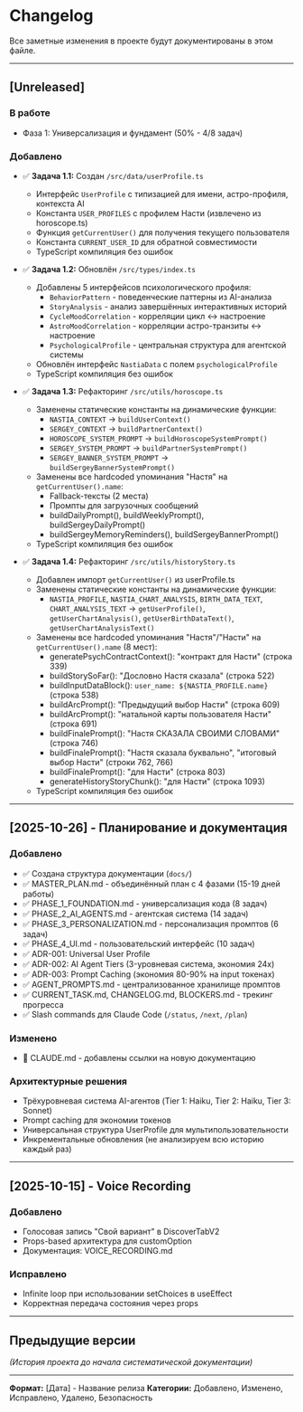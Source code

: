 # Changelog

Все заметные изменения в проекте будут документированы в этом файле.

---

## [Unreleased]

### В работе
- Фаза 1: Универсализация и фундамент (50% - 4/8 задач)

### Добавлено
- ✅ **Задача 1.1:** Создан `/src/data/userProfile.ts`
  - Интерфейс `UserProfile` с типизацией для имени, астро-профиля, контекста AI
  - Константа `USER_PROFILES` с профилем Насти (извлечено из horoscope.ts)
  - Функция `getCurrentUser()` для получения текущего пользователя
  - Константа `CURRENT_USER_ID` для обратной совместимости
  - TypeScript компиляция без ошибок

- ✅ **Задача 1.2:** Обновлён `/src/types/index.ts`
  - Добавлены 5 интерфейсов психологического профиля:
    - `BehaviorPattern` - поведенческие паттерны из AI-анализа
    - `StoryAnalysis` - анализ завершённых интерактивных историй
    - `CycleMoodCorrelation` - корреляции цикл ↔ настроение
    - `AstroMoodCorrelation` - корреляции астро-транзиты ↔ настроение
    - `PsychologicalProfile` - центральная структура для агентской системы
  - Обновлён интерфейс `NastiaData` с полем `psychologicalProfile`
  - TypeScript компиляция без ошибок

- ✅ **Задача 1.3:** Рефакторинг `/src/utils/horoscope.ts`
  - Заменены статические константы на динамические функции:
    - `NASTIA_CONTEXT` → `buildUserContext()`
    - `SERGEY_CONTEXT` → `buildPartnerContext()`
    - `HOROSCOPE_SYSTEM_PROMPT` → `buildHoroscopeSystemPrompt()`
    - `SERGEY_SYSTEM_PROMPT` → `buildPartnerSystemPrompt()`
    - `SERGEY_BANNER_SYSTEM_PROMPT` → `buildSergeyBannerSystemPrompt()`
  - Заменены все hardcoded упоминания "Настя" на `getCurrentUser().name`:
    - Fallback-тексты (2 места)
    - Промпты для загрузочных сообщений
    - buildDailyPrompt(), buildWeeklyPrompt(), buildSergeyDailyPrompt()
    - buildSergeyMemoryReminders(), buildSergeyBannerPrompt()
  - TypeScript компиляция без ошибок

- ✅ **Задача 1.4:** Рефакторинг `/src/utils/historyStory.ts`
  - Добавлен импорт `getCurrentUser()` из userProfile.ts
  - Заменены статические константы на динамические функции:
    - `NASTIA_PROFILE`, `NASTIA_CHART_ANALYSIS`, `BIRTH_DATA_TEXT`, `CHART_ANALYSIS_TEXT` →
      `getUserProfile()`, `getUserChartAnalysis()`, `getUserBirthDataText()`, `getUserChartAnalysisText()`
  - Заменены все hardcoded упоминания "Настя"/"Насти" на `getCurrentUser().name` (8 мест):
    - generatePsychContractContext(): "контракт для Насти" (строка 339)
    - buildStorySoFar(): "Дословно Настя сказала" (строка 522)
    - buildInputDataBlock(): `user_name: ${NASTIA_PROFILE.name}` (строка 538)
    - buildArcPrompt(): "Предыдущий выбор Насти" (строка 609)
    - buildArcPrompt(): "натальной карты пользователя Насти" (строка 691)
    - buildFinalePrompt(): "Настя СКАЗАЛА СВОИМИ СЛОВАМИ" (строка 746)
    - buildFinalePrompt(): "Настя сказала буквально", "итоговый выбор Насти" (строки 762, 766)
    - buildFinalePrompt(): "для Насти" (строка 803)
    - generateHistoryStoryChunk(): "для Насти" (строка 1093)
  - TypeScript компиляция без ошибок

---

## [2025-10-26] - Планирование и документация

### Добавлено
- ✅ Создана структура документации (`docs/`)
- ✅ MASTER_PLAN.md - объединённый план с 4 фазами (15-19 дней работы)
- ✅ PHASE_1_FOUNDATION.md - универсализация кода (8 задач)
- ✅ PHASE_2_AI_AGENTS.md - агентская система (14 задач)
- ✅ PHASE_3_PERSONALIZATION.md - персонализация промптов (6 задач)
- ✅ PHASE_4_UI.md - пользовательский интерфейс (10 задач)
- ✅ ADR-001: Universal User Profile
- ✅ ADR-002: AI Agent Tiers (3-уровневая система, экономия 24x)
- ✅ ADR-003: Prompt Caching (экономия 80-90% на input токенах)
- ✅ AGENT_PROMPTS.md - централизованное хранилище промптов
- ✅ CURRENT_TASK.md, CHANGELOG.md, BLOCKERS.md - трекинг прогресса
- ✅ Slash commands для Claude Code (`/status`, `/next`, `/plan`)

### Изменено
- 🔄 CLAUDE.md - добавлены ссылки на новую документацию

### Архитектурные решения
- Трёхуровневая система AI-агентов (Tier 1: Haiku, Tier 2: Haiku, Tier 3: Sonnet)
- Prompt caching для экономии токенов
- Универсальная структура UserProfile для мультипользовательности
- Инкрементальные обновления (не анализируем всю историю каждый раз)

---

## [2025-10-15] - Voice Recording

### Добавлено
- Голосовая запись "Свой вариант" в DiscoverTabV2
- Props-based архитектура для customOption
- Документация: VOICE_RECORDING.md

### Исправлено
- Infinite loop при использовании setChoices в useEffect
- Корректная передача состояния через props

---

## Предыдущие версии

_(История проекта до начала систематической документации)_

---

**Формат:** [Дата] - Название релиза
**Категории:** Добавлено, Изменено, Исправлено, Удалено, Безопасность

